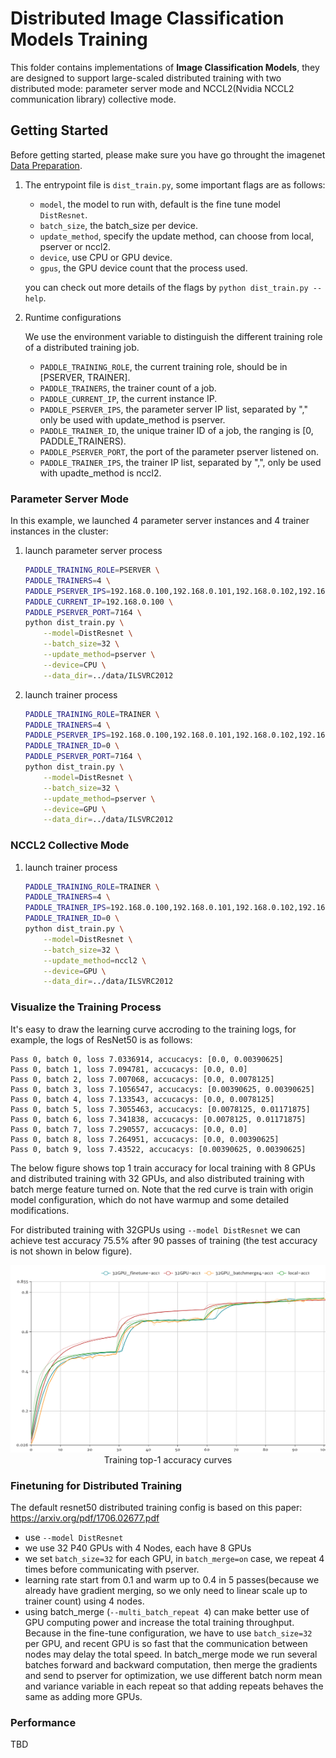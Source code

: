 # Distributed Image Classification Models Training

This folder contains implementations of **Image Classification Models**, they are designed to support
large-scaled distributed training with two distributed mode: parameter server mode and NCCL2(Nvidia NCCL2 communication library) collective mode.

## Getting Started

Before getting started, please make sure you have go throught the imagenet [Data Preparation](../README.md#data-preparation).

1. The entrypoint file is `dist_train.py`, some important flags are as follows:

    - `model`, the model to run with, default is the fine tune model `DistResnet`.
    - `batch_size`, the batch_size per device.
    - `update_method`, specify the update method, can choose from local, pserver or nccl2.
    - `device`, use CPU or GPU device.
    - `gpus`, the GPU device count that the process used.

    you can check out more details of the flags by `python dist_train.py --help`.

1. Runtime configurations

    We use the environment variable to distinguish the different training role of a distributed training job.

    - `PADDLE_TRAINING_ROLE`, the current training role, should be in [PSERVER, TRAINER].
    - `PADDLE_TRAINERS`, the trainer count of a job.
    - `PADDLE_CURRENT_IP`, the current instance IP.
    - `PADDLE_PSERVER_IPS`, the parameter server IP list, separated by ","  only be used with update_method is pserver.
    - `PADDLE_TRAINER_ID`, the unique trainer ID of a job, the ranging is [0, PADDLE_TRAINERS).
    - `PADDLE_PSERVER_PORT`, the port of the parameter pserver listened on.
    - `PADDLE_TRAINER_IPS`, the trainer IP list, separated by ",", only be used with upadte_method is nccl2.

### Parameter Server Mode

In this example, we launched 4 parameter server instances and 4 trainer instances in the cluster:

1. launch parameter server process

    ``` bash
    PADDLE_TRAINING_ROLE=PSERVER \
    PADDLE_TRAINERS=4 \
    PADDLE_PSERVER_IPS=192.168.0.100,192.168.0.101,192.168.0.102,192.168.0.103 \
    PADDLE_CURRENT_IP=192.168.0.100 \
    PADDLE_PSERVER_PORT=7164 \
    python dist_train.py \
        --model=DistResnet \
        --batch_size=32 \
        --update_method=pserver \
        --device=CPU \
        --data_dir=../data/ILSVRC2012
    ```

1. launch trainer process

    ``` bash
    PADDLE_TRAINING_ROLE=TRAINER \
    PADDLE_TRAINERS=4 \
    PADDLE_PSERVER_IPS=192.168.0.100,192.168.0.101,192.168.0.102,192.168.0.103 \
    PADDLE_TRAINER_ID=0 \
    PADDLE_PSERVER_PORT=7164 \
    python dist_train.py \
        --model=DistResnet \
        --batch_size=32 \
        --update_method=pserver \
        --device=GPU \
        --data_dir=../data/ILSVRC2012
    ```

### NCCL2 Collective Mode

1. launch trainer process

    ``` bash
    PADDLE_TRAINING_ROLE=TRAINER \
    PADDLE_TRAINERS=4 \
    PADDLE_TRAINER_IPS=192.168.0.100,192.168.0.101,192.168.0.102,192.168.0.103 \
    PADDLE_TRAINER_ID=0 \
    python dist_train.py \
        --model=DistResnet \
        --batch_size=32 \
        --update_method=nccl2 \
        --device=GPU \
        --data_dir=../data/ILSVRC2012
    ```

### Visualize the Training Process

It's easy to draw the learning curve accroding to the training logs, for example,
the logs of ResNet50 is as follows:

``` text
Pass 0, batch 0, loss 7.0336914, accucacys: [0.0, 0.00390625]
Pass 0, batch 1, loss 7.094781, accucacys: [0.0, 0.0]
Pass 0, batch 2, loss 7.007068, accucacys: [0.0, 0.0078125]
Pass 0, batch 3, loss 7.1056547, accucacys: [0.00390625, 0.00390625]
Pass 0, batch 4, loss 7.133543, accucacys: [0.0, 0.0078125]
Pass 0, batch 5, loss 7.3055463, accucacys: [0.0078125, 0.01171875]
Pass 0, batch 6, loss 7.341838, accucacys: [0.0078125, 0.01171875]
Pass 0, batch 7, loss 7.290557, accucacys: [0.0, 0.0]
Pass 0, batch 8, loss 7.264951, accucacys: [0.0, 0.00390625]
Pass 0, batch 9, loss 7.43522, accucacys: [0.00390625, 0.00390625]
```

The below figure shows top 1 train accuracy for local training with 8 GPUs and distributed training
with 32 GPUs, and also distributed training with batch merge feature turned on. Note that the
red curve is train with origin model configuration, which do not have warmup and some detailed modifications.

For distributed training with 32GPUs using `--model DistResnet` we can achieve test accuracy 75.5% after
90 passes of training (the test accuracy is not shown in below figure).

<p align="center">
<img src="../images/resnet50_32gpus-acc1.png" height=300 width=528 > <br/>
Training top-1 accuracy curves
</p>

### Finetuning for Distributed Training

The default resnet50 distributed training config is based on this paper: https://arxiv.org/pdf/1706.02677.pdf

- use `--model DistResnet`
- we use 32 P40 GPUs with 4 Nodes, each have 8 GPUs
- we set `batch_size=32` for each GPU, in `batch_merge=on` case, we repeat 4 times before communicating with pserver.
- learning rate start from 0.1 and warm up to 0.4 in 5 passes(because we already have gradient merging,
  so we only need to linear scale up to trainer count) using 4 nodes.
- using batch_merge (`--multi_batch_repeat 4`) can make better use of GPU computing power and increase the
  total training throughput. Because in the fine-tune configuration, we have to use `batch_size=32` per GPU,
  and recent GPU is so fast that the communication between nodes may delay the total speed. In batch_merge mode
  we run several batches forward and backward computation, then merge the gradients and send to pserver for
  optimization, we use different batch norm mean and variance variable in each repeat so that adding repeats
  behaves the same as adding more GPUs.


### Performance

TBD
